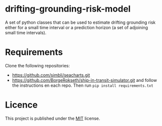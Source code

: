 # drifting-grounding-risk-model

A set of python classes that can be used to estimate 
drifting grounding risk either for a small time 
interval or a prediction horizon (a set of adjoining 
small time intervals).

# Requirements
Clone the following repositories: 
* https://github.com/simbli/seacharts.git
* https://github.com/BorgeRokseth/ship-in-transit-simulator.git
and follow the instructions en each repo. Then run `pip install requirements.txt`
# Licence
This project is published under the 
[MIT](https://choosealicense.com/licenses/mit/) 
license.
